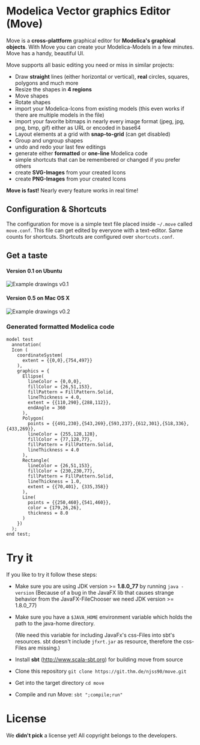 # Modelica Vector graphics Editor (Move)

Move is a __cross-plattform__ graphical editor for __Modelica's graphical objects__.
With Move you can create your Modelica-Models in a few minutes. Move has a handy, beautiful UI.

Move supports all basic editing you need or miss in similar projects:
- Draw __straight__ lines (either horizontal or vertical),  __real__ circles, squares, polygons and much more
- Resize the shapes in __4 regions__
- Move shapes
- Rotate shapes
- import your Modelica-Icons from existing models
  (this even works if there are multiple models in the file)
- import your favorite bitmaps in nearly every image format (jpeg, jpg, png, bmp, gif) either as URL or encoded in base64
- Layout elements at a grid with __snap-to-grid__ (can get disabled)
- Group and ungroup shapes
- undo and redo your last few editings
- generate either __formatted__ or __one-line__ Modelica code
- simple shortcuts that can be remembered or changed if you prefer others
- create __SVG-Images__ from your created Icons
- create __PNG-Images__ from your created Icons

__Move is fast!__ Nearly every feature works in real time!

## Configuration & Shortcuts
The configuration for move is a simple text file placed inside ```~/.move``` called
```move.conf```. This file can get edited by everyone with a text-editor.
Same counts for shortcuts. Shortcuts are configured over ```shortcuts.conf```.

## Get a taste
#### Version 0.1 on Ubuntu
![Example drawings v0.1](doc/move-v0.1.png)

#### Version 0.5 on Mac OS X
![Example drawings v0.2](doc/move-v0.5.png)

### Generated formatted Modelica code
``` modelica
model test
  annotation(
  Icon (
    coordinateSystem(
      extent = {{0,0},{754,497}}
    ),
    graphics = {
      Ellipse(
        lineColor = {0,0,0},
        fillColor = {26,51,153},
        fillPattern = FillPattern.Solid,
        lineThickness = 4.0,
        extent = {{110,290},{288,112}},
        endAngle = 360
      ),
      Polygon(
        points = {{491,230},{543,269},{593,237},{612,301},{518,336},{433,269}},
        lineColor = {255,128,128},
        fillColor = {77,128,77},
        fillPattern = FillPattern.Solid,
        lineThickness = 4.0
      ),
      Rectangle(
        lineColor = {26,51,153},
        fillColor = {230,230,77},
        fillPattern = FillPattern.Solid,
        lineThickness = 1.0,
        extent = {{70,401}, {335,358}}
      ),
      Line(
        points = {{250,460},{541,460}},
        color = {179,26,26},
        thickness = 8.0
      )
    })
  );
end test;
```

# Try it
If you like to try it follow these steps:
- Make sure you are using JDK version >= __1.8.0_77__ by running ```java -version```
  (Because of a bug in the JavaFX lib that causes strange
  behavior from the JavaFX-FileChooser we need JDK version >= 1.8.0_77)
- Make sure you have a ```$JAVA_HOME``` environment variable which holds the path to the
  java-home directory.

  (We need this variable for including JavaFx's css-Files into sbt's resources. sbt
  doesn't include ```jfxrt.jar``` as resource, therefore the css-Files are missing.)
- Install __sbt__ (http://www.scala-sbt.org) for building move from source
- Clone this repository ```git clone https://git.thm.de/njss90/move.git```
- Get into the target directory ```cd move```
- Compile and run Move: ```sbt ";compile;run"```

# License
We __didn't pick__ a license yet! All copyright belongs to the developers.
